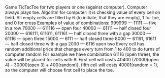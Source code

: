 Game TicTacToe for two players or one (against computer).
Computer always plays toe.
Algoritm for computer: it is checking value of every cell on field.
All empty cells are filled by 6 (to initiate, that they are empty), 1 for toe, and 0 for cross
Examples of value of combinations:
999999 — 11111 — five in a row
70000 — 611116 — open four
40000 — 61111 — half closed four
20000 — 616111, 611611, 611161 — half closed three with a gap
30000 — 61116 — open three
15000 — 6111 — half closed three
8000 — 61161, 61611 — half closed three with a gap
2000 — 6116 open two
Every cell has random additional price that changes every turn from 1 to 400 to do turns of computer random
For example we have combination 61116 (open three), the value will be placed for cells with 6.
First cell will costs 40400 (70000(open 4) - 30000(open 3) + 400(random)), fifth cell will costs 40001(random = 1),
so the computer will choose first cell to place the toe.
